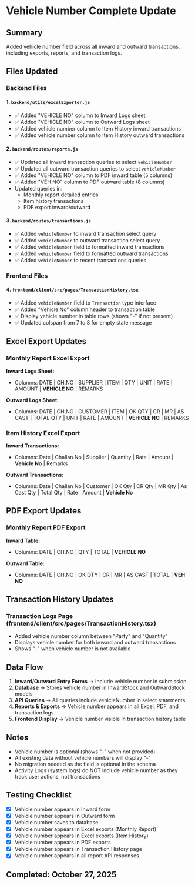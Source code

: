 # Vehicle Number Complete Update

## Summary
Added vehicle number field across all inward and outward transactions, including exports, reports, and transaction logs.

## Files Updated

### Backend Files

#### 1. `backend/utils/excelExporter.js`
- ✅ Added "VEHICLE NO" column to Inward Logs sheet
- ✅ Added "VEHICLE NO" column to Outward Logs sheet
- ✅ Added vehicle number column to Item History inward transactions
- ✅ Added vehicle number column to Item History outward transactions

#### 2. `backend/routes/reports.js`
- ✅ Updated all inward transaction queries to select `vehicleNumber`
- ✅ Updated all outward transaction queries to select `vehicleNumber`
- ✅ Added "VEHICLE NO" column to PDF inward table (5 columns)
- ✅ Added "VEH NO" column to PDF outward table (8 columns)
- Updated queries in:
  - Monthly report detailed entries
  - Item history transactions
  - PDF export inward/outward

#### 3. `backend/routes/transactions.js`
- ✅ Added `vehicleNumber` to inward transaction select query
- ✅ Added `vehicleNumber` to outward transaction select query
- ✅ Added `vehicleNumber` field to formatted inward transactions
- ✅ Added `vehicleNumber` field to formatted outward transactions
- ✅ Added `vehicleNumber` to recent transactions queries

### Frontend Files

#### 4. `frontend/client/src/pages/TransactionHistory.tsx`
- ✅ Added `vehicleNumber` field to `Transaction` type interface
- ✅ Added "Vehicle No" column header to transaction table
- ✅ Display vehicle number in table rows (shows "-" if not present)
- ✅ Updated colspan from 7 to 8 for empty state message

## Excel Export Updates

### Monthly Report Excel Export
**Inward Logs Sheet:**
- Columns: DATE | CH.NO | SUPPLIER | ITEM | QTY | UNIT | RATE | AMOUNT | **VEHICLE NO** | REMARKS

**Outward Logs Sheet:**
- Columns: DATE | CH.NO | CUSTOMER | ITEM | OK QTY | CR | MR | AS CAST | TOTAL QTY | UNIT | RATE | AMOUNT | **VEHICLE NO** | REMARKS

### Item History Excel Export
**Inward Transactions:**
- Columns: Date | Challan No | Supplier | Quantity | Rate | Amount | **Vehicle No** | Remarks

**Outward Transactions:**
- Columns: Date | Challan No | Customer | OK Qty | CR Qty | MR Qty | As Cast Qty | Total Qty | Rate | Amount | **Vehicle No**

## PDF Export Updates

### Monthly Report PDF Export
**Inward Table:**
- Columns: DATE | CH.NO | QTY | TOTAL | **VEHICLE NO**

**Outward Table:**
- Columns: DATE | CH.NO | OK QTY | CR | MR | AS CAST | TOTAL | **VEH NO**

## Transaction History Updates

### Transaction Logs Page (frontend/client/src/pages/TransactionHistory.tsx)
- Added vehicle number column between "Party" and "Quantity"
- Displays vehicle number for both inward and outward transactions
- Shows "-" when vehicle number is not available

## Data Flow

1. **Inward/Outward Entry Forms** → Include vehicle number in submission
2. **Database** → Stores vehicle number in InwardStock and OutwardStock models
3. **API Queries** → All queries include vehicleNumber in select statements
4. **Reports & Exports** → Vehicle number appears in all Excel, PDF, and transaction logs
5. **Frontend Display** → Vehicle number visible in transaction history table

## Notes

- Vehicle number is optional (shows "-" when not provided)
- All existing data without vehicle numbers will display "-"
- No migration needed as the field is optional in the schema
- Activity Logs (system logs) do NOT include vehicle number as they track user actions, not transactions

## Testing Checklist

- [x] Vehicle number appears in Inward form
- [x] Vehicle number appears in Outward form
- [x] Vehicle number saves to database
- [x] Vehicle number appears in Excel exports (Monthly Report)
- [x] Vehicle number appears in Excel exports (Item History)
- [x] Vehicle number appears in PDF exports
- [x] Vehicle number appears in Transaction History page
- [x] Vehicle number appears in all report API responses

## Completed: October 27, 2025

